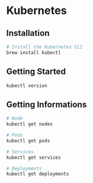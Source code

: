 # Kubernetes

## Installation

```bash
# Install the Kubernetes CLI
brew install kubectl
```

## Getting Started

```bash
kubectl version
```

## Getting Informations

```bash
# Node
kubectl get nodes

# Pods
kubectl get pods

# Services
kubectl get services

# Deployments
kubectl get deployments
```
